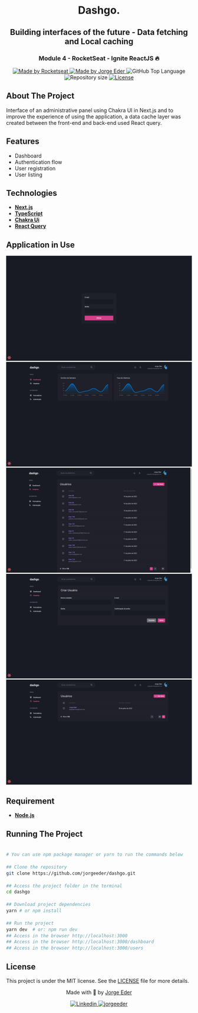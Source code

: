<div>
  <h1 align="center"> 
    Dashgo.
  </h1>
  <h2 align="center"> 
   Building interfaces of the future - Data fetching and Local caching
  </h2>
  <h3 align="center"> 
    Module 4 - RocketSeat -  Ignite ReactJS 🔥
  </h3>

  <p align="center">
    <a href="https://rocketseat.com.br">
      <img alt="Made by Rocketseat" src="https://img.shields.io/badge/made%20by-Rocketseat-blueviolet?style=plastic">
    </a>
    <a href="https://github.com/jorgeeder"> 
      <img alt="Made by Jorge Eder" src="https://img.shields.io/badge/solved%20by-Jorge%20Eder-blueviolet?style=plastic">
    </a>
    <img alt="GitHub Top Language" src="https://img.shields.io/github/languages/top/jorgeeder/dashgo?color=blue&style=plastic">
    <img alt="Repository size" src="https://img.shields.io/github/repo-size/jorgeeder/dashgo?style=plastic"/>
    <a href="https://opensource.org/licenses/MIT">
      <img alt="License" src="https://img.shields.io/badge/license-MIT-brightgreen?style=plastic">
    </a>
  </p>
</div>

## About The Project

Interface of an administrative panel using Chakra UI in Next.js and to improve the experience of using the application, a data cache layer was created between the front-end and back-end used React query.


## Features

-   Dashboard
-   Authentication flow
-   User registration
-   User listing


## Technologies

-   **[Next.js](https://nextjs.org/)**
-   **[TypeScript](https://www.typescriptlang.org/)**
-   **[Chakra Ui](https://chakra-ui.com/)**
-   **[React Query](https://tanstack.com/query/v4)**


## Application in Use

![login](./docImages/login.png)
![dashboard](./docImages/dashboard.png)
![user list](./docImages/userList.png)
![userRegistration](./docImages/userRegistration.png)
![new registered user](./docImages/newRegisteredUser.png)


## Requirement

-   **[Node.js](https://nodejs.org/)**


## Running The Project

```bash

# You can use npm package manager or yarn to run the commands below

## Clone the repository
git clone https://github.com/jorgeeder/dashgo.git

## Access the project folder in the terminal
cd dashgo

## Download project dependencies
yarn # or npm install

## Run the project
yarn dev  # or: npm run dev
## Access in the browser http://localhost:3000
## Access in the browser http://localhost:3000/dashboard
## Access in the browser http://localhost:3000/users

```
## License

This project is under the MIT license. See the [LICENSE](/LICENSE) file for more details.


<div align="center">
  <p> Made with 💜 by <a href="https://github.com/jorgeeder">Jorge Eder</a> </p>
  <p>
    <a href="https://www.linkedin.com/in/jorgeeder/">
      <img alt="Linkedin" src="https://img.shields.io/badge/-Jorge%20Eder-blue?style=plastic&logo=linkedin&link=https://www.linkedin.com/in/jorgeeder/">
    </a>
    <a href = "mailto:jorgeeder.dev@gmail.com">
      <img alt="jorgeeder" src="https://img.shields.io/badge/-jorgeeder.dev@gmail.com-ff512f?style=plastic&logo=Gmail&logoColor=white&link=mailto:jorgeeder.dev@gmail.com">
    </a>
  </p>
</div>